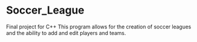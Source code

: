 # Soccer_League

Final project for C++
This program allows for the creation of soccer leagues and the ability to add and edit players and teams.
